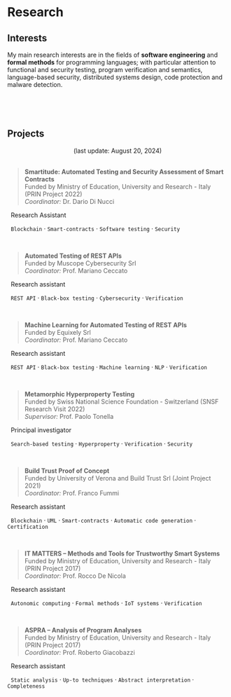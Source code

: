 # Research


## Interests

My main research interests are in the fields of **software engineering** and **formal methods** for programming languages; with particular attention to functional and security testing, program verification and semantics, language-based security, distributed systems design, code protection and malware detection.

<img src="" id="kwimg">

<br><br>

## Projects

<center> (last update: August 20, 2024) </center>

<br>

> **Smartitude: Automated Testing and Security Assessment of Smart Contracts** <br> Funded by Ministry of Education, University and Research - Italy (PRIN Project 2022) <br> *Coordinator:* Dr. Dario Di Nucci

<i class="fas fa-pencil-ruler"></i> &nbsp; Research Assistant

<i class="fas fa-tags"></i> &nbsp; `Blockchain` &middot; `Smart-contracts` &middot; `Software testing` &middot; `Security`

<br>

> **Automated Testing of REST APIs** &nbsp; <a href="https://www.di.univr.it/?ent=progetto&id=5909&lang=en" target="_blank" rel="noopener noreferrer"><i class="fas fa-link"></i></a> <br> Funded by Muscope Cybersecurity Srl <br> *Coordinator:* Prof. Mariano Ceccato

<i class="fas fa-pencil-ruler"></i> &nbsp; Research assistant

<i class="fas fa-tags"></i> &nbsp; `REST API` &middot; `Black-box testing` &middot; `Cybersecurity` &middot; `Verification`

<br>

> **Machine Learning for Automated Testing of REST APIs** &nbsp; <a href="https://www.di.univr.it/?ent=progetto&id=5905&lang=en" target="_blank" rel="noopener noreferrer"><i class="fas fa-link"></i></a> <br> Funded by Equixely Srl <br> *Coordinator:* Prof. Mariano Ceccato

<i class="fas fa-pencil-ruler"></i> &nbsp; Research assistant

<i class="fas fa-tags"></i> &nbsp; `REST API` &middot; `Black-box testing` &middot; `Machine learning` &middot; `NLP` &middot; `Verification`

<br>

> **Metamorphic Hyperproperty Testing** <br> Funded by Swiss National Science Foundation - Switzerland (SNSF Research Visit 2022) <br> *Supervisor:* Prof. Paolo Tonella

<i class="fas fa-pencil-ruler"></i> &nbsp; Principal investigator

<i class="fas fa-tags"></i> &nbsp; `Search-based testing` &middot; `Hyperproperty` &middot; `Verification` &middot; `Security`

<br>

> **Build Trust Proof of Concept** &nbsp; <a href="https://www.di.univr.it/?ent=progetto&id=5648&lang=en" target="_blank" rel="noopener noreferrer"><i class="fas fa-link"></i></a> <br> Funded by University of Verona and Build Trust Srl (Joint Project 2021) <br> *Coordinator:* Prof. Franco Fummi

<i class="fas fa-pencil-ruler"></i> &nbsp; Research assistant

<i class="fas fa-tags"></i> &nbsp; `Blockchain` &middot; `UML` &middot; `Smart-contracts` &middot; `Automatic code generation` &middot; `Certification`

<br>

> **IT MATTERS – Methods and Tools for Trustworthy Smart Systems** &nbsp; <a href="http://itmatters.imtlucca.it" target="_blank" rel="noopener noreferrer"><i class="fas fa-link"></i></a> <br> Funded by Ministry of Education, University and Research - Italy (PRIN Project 2017) <br> *Coordinator:* Prof. Rocco De Nicola

<i class="fas fa-pencil-ruler"></i> &nbsp; Research assistant

<i class="fas fa-tags"></i> &nbsp; `Autonomic computing` &middot; `Formal methods` &middot; `IoT systems` &middot; `Verification`

<br>

> **ASPRA – Analysis of Program Analyses** <br> Funded by Ministry of Education, University and Research - Italy (PRIN Project 2017) <br> *Coordinator:* Prof. Roberto Giacobazzi

<i class="fas fa-pencil-ruler"></i> &nbsp; Research assistant

<i class="fas fa-tags"></i> &nbsp; `Static analysis` &middot; `Up-to techniques` &middot; `Abstract interpretation` &middot; `Completeness`

<br>

